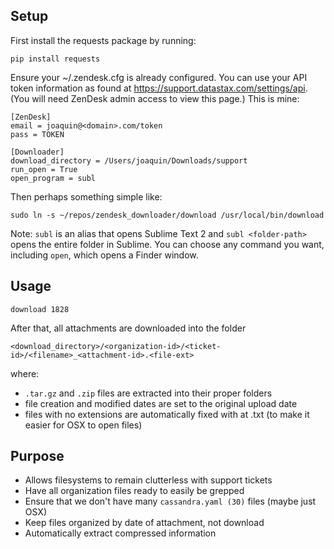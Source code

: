 Setup
-----

First install the requests package by running:

    pip install requests

Ensure your ~/.zendesk.cfg is already configured.
You can use your API token information as found at https://support.datastax.com/settings/api.
(You will need ZenDesk admin access to view this page.)
This is mine:

    [ZenDesk]
    email = joaquin@<domain>.com/token
    pass = TOKEN

    [Downloader]
    download_directory = /Users/joaquin/Downloads/support
    run_open = True
    open_program = subl

Then perhaps something simple like:

    sudo ln -s ~/repos/zendesk_downloader/download /usr/local/bin/download

Note: `subl` is an alias that opens Sublime Text 2 and `subl <folder-path>` opens the entire folder in Sublime.
You can choose any command you want, including `open`, which opens a Finder window.

Usage
-----

    download 1828

After that, all attachments are downloaded into the folder

    <download_directory>/<organization-id>/<ticket-id>/<filename>_<attachment-id>.<file-ext>

where:

* `.tar.gz` and `.zip` files are extracted into their proper folders
* file creation and modified dates are set to the original upload date
* files with no extensions are automatically fixed with at .txt (to make it easier for OSX to open files)

Purpose
-------

* Allows filesystems to remain clutterless with support tickets
* Have all organization files ready to easily be grepped
* Ensure that we don't have many `cassandra.yaml (30)` files (maybe just OSX)
* Keep files organized by date of attachment, not download
* Automatically extract compressed information

